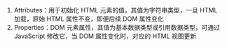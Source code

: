 1. Attributes：用于初始化 HTML 元素的值，其值为字符串类型，一旦 HTML 加载，原始 HTML 属性不变，即便后续 DOM 属性变化
2. Properties：DOM 元素属性，其值为基本数据类型或引用数据类型，可通过 JavaScript 修改它，当 DOM 属性变化时，对应的 HTML 视图更新


